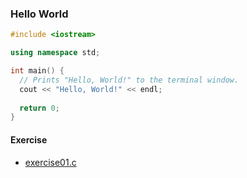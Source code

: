 ### Hello World

```cpp
#include <iostream>

using namespace std;

int main() {
  // Prints "Hello, World!" to the terminal window.
  cout << "Hello, World!" << endl;
  
  return 0;
}
```

#### Exercise
 - [exercise01.c](exercise-01/exercise01.cpp)
